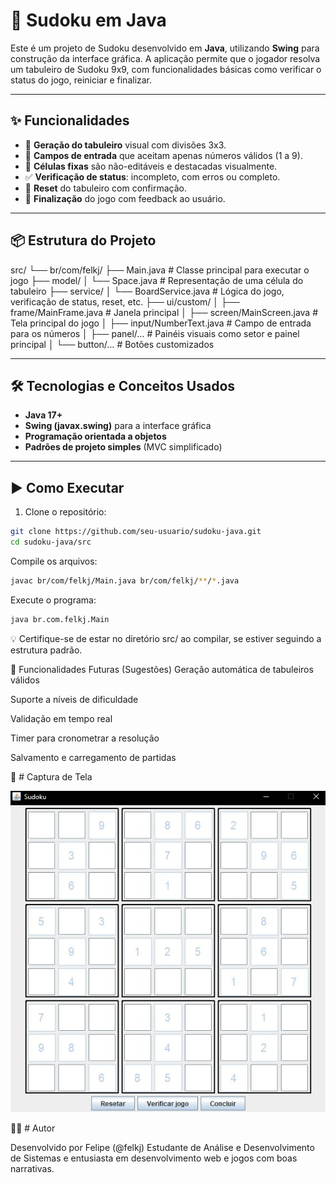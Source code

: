 # 🧩 Sudoku em Java

Este é um projeto de Sudoku desenvolvido em **Java**, utilizando **Swing** para construção da interface gráfica. A aplicação permite que o jogador resolva um tabuleiro de Sudoku 9x9, com funcionalidades básicas como verificar o status do jogo, reiniciar e finalizar.

---

## ✨ Funcionalidades

- 🧠 **Geração do tabuleiro** visual com divisões 3x3.  
- 🔢 **Campos de entrada** que aceitam apenas números válidos (1 a 9).  
- 🔐 **Células fixas** são não-editáveis e destacadas visualmente.  
- ✅ **Verificação de status**: incompleto, com erros ou completo.  
- 🔁 **Reset** do tabuleiro com confirmação.  
- 🏁 **Finalização** do jogo com feedback ao usuário.  

---

## 📦 Estrutura do Projeto

src/
└── br/com/felkj/
├── Main.java # Classe principal para executar o jogo
├── model/
│ └── Space.java # Representação de uma célula do tabuleiro
├── service/
│ └── BoardService.java # Lógica do jogo, verificação de status, reset, etc.
├── ui/custom/
│ ├── frame/MainFrame.java # Janela principal
│ ├── screen/MainScreen.java # Tela principal do jogo
│ ├── input/NumberText.java # Campo de entrada para os números
│ ├── panel/… # Painéis visuais como setor e painel principal
│ └── button/… # Botões customizados

---

## 🛠️ Tecnologias e Conceitos Usados

- **Java 17+**  
- **Swing (javax.swing)** para a interface gráfica  
- **Programação orientada a objetos**  
- **Padrões de projeto simples** (MVC simplificado)  

---

## ▶️ Como Executar

1. Clone o repositório:

```bash
git clone https://github.com/seu-usuario/sudoku-java.git
cd sudoku-java/src
```
Compile os arquivos:
```bash
javac br/com/felkj/Main.java br/com/felkj/**/*.java
```
Execute o programa:
```bash
java br.com.felkj.Main
```
💡 Certifique-se de estar no diretório src/ ao compilar, se estiver seguindo a estrutura padrão.

🧪 Funcionalidades Futuras (Sugestões)
Geração automática de tabuleiros válidos

Suporte a níveis de dificuldade

Validação em tempo real

Timer para cronometrar a resolução

Salvamento e carregamento de partidas

📸 # Captura de Tela

![Sudoku](/sudoku.png)

👨‍💻 # Autor

Desenvolvido por Felipe (@felkj)
Estudante de Análise e Desenvolvimento de Sistemas e entusiasta em desenvolvimento web e jogos com boas narrativas.
